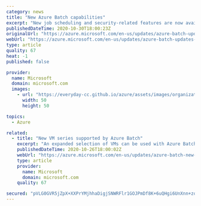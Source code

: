 ```yaml
---
category: news
title: "New Azure Batch capabilities"
excerpt: "New job scheduling and security-related features are now available."
publishedDateTime: 2020-10-30T18:00:23Z
originalUrl: "https://azure.microsoft.com/en-us/updates/azure-batch-updates-october2020/"
webUrl: "https://azure.microsoft.com/en-us/updates/azure-batch-updates-october2020/"
type: article
quality: 67
heat: -1
published: false

provider:
  name: Microsoft
  domain: microsoft.com
  images:
    - url: "https://everyday-cc.github.io/azure/assets/images/organizations/microsoft.com-50x50.jpg"
      width: 50
      height: 50

topics:
  - Azure

related:
  - title: "New VM series supported by Azure Batch"
    excerpt: "An expanded selection of VMs can be used with Azure Batch, providing access to newer Azure VM series."
    publishedDateTime: 2020-10-26T18:00:02Z
    webUrl: "https://azure.microsoft.com/en-us/updates/azure-batch-new-vm-series-october2020/"
    type: article
    provider:
      name: Microsoft
      domain: microsoft.com
    quality: 67

secured: "pVLG0GVR5jZpX+XXPrYMjhhaDigjSNWRFlr1GOJPmDf8K+6uQHgi6UnXnn+zqBCClBglmED/rEgjnsEg32i4/cbZzHjE6zn//LI8oiaUCsJR7/Ba6XGXJGBJMXy3V2j8+mUA6TlhPidIqlNZap4Nsk2OiynL3w9R5f2R8ttKJu3sV7xsh5CvMKnstEStYdJN28iYW1NYL78z3U17R0DDT8a65mjpGu423oRLPmSTEn+WykvLetcJt63zzE2JbzK9yzmm42mLFNmT7aNklyFK6apdcOe4jrvWw0GtYu3Ulh71jikaNYyHFwLTXyWny6wlO2yhnvCm6Mv6RdCKSJGnBBYiniOTjUHkaUDZdnGEL4k=;+jnFbL+Bzxob6miQdffHAQ=="
---
```


